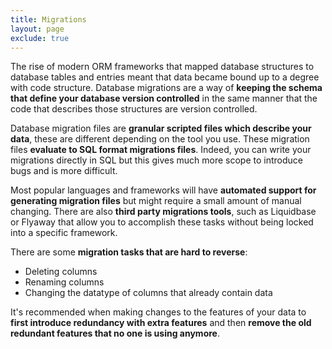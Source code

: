 ```yaml
---
title: Migrations
layout: page
exclude: true
---
```


The rise of modern ORM frameworks that mapped database structures to database tables and entries meant that data became bound up to a degree with code structure. Database migrations are a way of **keeping the schema that define your database version controlled** in the same manner that the code that describes those structures are version controlled.

Database migration files are **granular scripted files which describe your data**, these are different depending on the tool you use. These migration files **evaluate to SQL format migrations files**. Indeed, you can write your migrations directly in SQL but this gives much more scope to introduce bugs and is more difficult.

Most popular languages and frameworks will have **automated support for generating migration files** but might require a small amount of manual changing. There are also **third party migrations tools**, such as Liquidbase or Flyaway that allow you to accomplish these tasks without being locked into a specific framework.

There are some **migration tasks that are hard to reverse**:
- Deleting columns
- Renaming columns
- Changing the datatype of columns that already contain data

It's recommended when making changes to the features of your data to **first introduce redundancy with extra features** and then **remove the old redundant features that no one is using anymore**. 




<!--stackedit_data:
eyJoaXN0b3J5IjpbMTgxMjkwMzY3MiwxMDk4NDQ4MjUyLC0yMD
g4NzQ2NjEyXX0=
-->